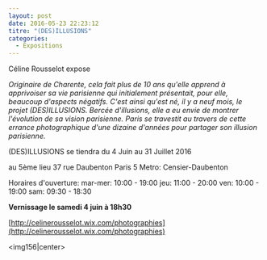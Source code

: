 ```yaml
---
layout: post
date: 2016-05-23 22:23:12
titre: "(DES)ILLUSIONS"
categories:
  - Expositions
---
```

Céline Rousselot expose

<i>Originaire de Charente, cela fait plus de 10 ans qu'elle apprend à apprivoiser sa vie parisienne qui initialement présentait, pour elle, beaucoup d'aspects négatifs. C'est ainsi qu'est né, il y a neuf mois, le projet (DES)ILLUSIONS. Bercée d'illusions, elle a eu envie de montrer l'évolution de sa vision parisienne. Paris se travestit au travers de cette errance photographique d'une dizaine d'années pour partager son illusion parisienne.</i>

(DES)ILLUSIONS se tiendra du 4 Juin au 31 Juillet 2016

au 5ème lieu
37 rue Daubenton
Paris 5
Metro: Censier-Daubenton

Horaires d'ouverture:
mar-mer: 10:00 - 19:00
jeu: 11:00 - 20:00
ven: 10:00 - 19:00
sam: 09:30 - 18:30

<b>Vernissage le samedi 4 juin à 18h30</b>

[http://celinerousselot.wix.com/photographies](http://celinerousselot.wix.com/photographies)

<img156|center>
